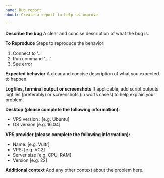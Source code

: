 ```yaml
---
name: Bug report
about: Create a report to help us improve

---
```


**Describe the bug**
A clear and concise description of what the bug is.

**To Reproduce**
Steps to reproduce the behavior:
1. Connect to '...'
2. Run command '....'
3. See error

**Expected behavior**
A clear and concise description of what you expected to happen.

**Logfiles, terminal output or screenshots**
If applicable, add script outputs logfiles (preferably) or screenshots (in worts cases) to help explain your problem.

**Desktop (please complete the following information):**
 - VPS version : [e.g. Ubuntu]
 - OS version [e.g. 16.04]

**VPS provider (please complete the following information):**
 - Name: [e.g. Vultr]
 - VPS: [e.g. VC2]
 - Server size [e.g. CPU, RAM]
 - Version [e.g. 22]

**Additional context**
Add any other context about the problem here.

